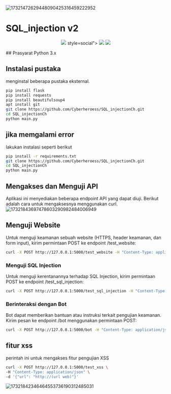 ![17321472629448090425316459222952](https://github.com/user-attachments/assets/800db8e1-b67b-4520-ab64-a6e8d173b89c)

# SQL_injection v2
<p align="center">
  <img src="https://cdn.rawgit.com/sindresorhus/awesome/d7305f38d29fed78fa85652e3a63e154dd8e8829/media/badge.svg">
  style=social"> <img src="https://img.shields.io/github/repo-size/payloadbox/sql-injection-payload-list"> <img src="https://img.shields.io/github/license/payloadbox/sql-injection-payload-list"> 
</p>
## Prasyarat
Python 3.x

## Instalasi pustaka 
menginstal beberapa pustaka eksternal.
```bash
pip install flask
pip install requests
pip install beautifulsoup4
apt install git
git clone https://github.com/Cyberheroess/SQL_injectionCh.git
cd SQL_injectionCh
python main.py
```
## jika memgalami error 
lakukan instalasi seperti berikut
```bash
pip install -r requirements.txt
git clone https://github.com/Cyberheroess/SQL_injectionCh.git
cd SQL_injectionCh
python main.py
```
## Mengakses dan Menguji API
Aplikasi ini menyediakan beberapa endpoint API yang dapat diuji. Berikut adalah cara untuk mengaksesnya menggunakan curl.
![17321843697478603290982484006949](https://github.com/user-attachments/assets/11bdcfe3-0b80-4f6f-af14-07d313c09742)

## Menguji Website
Untuk menguji keamanan sebuah website (HTTPS, header keamanan, dan form input), kirim permintaan POST ke endpoint /test_website:

```bash
curl -X POST http://127.0.0.1:5000/test_website -H "Content-Type: application/json" -d '{"url": "http://example.com"}'
```
### Menguji SQL Injection
Untuk menguji kerentanannya terhadap SQL Injection, kirim permintaan POST ke endpoint /test_sql_injection:

```bash
curl -X POST http://127.0.0.1:5000/test_sql_injection -H "Content-Type: application/json" -d '{"url": "http://(url web)"}'
```
### Berinteraksi dengan Bot
Bot dapat memberikan bantuan atau instruksi terkait pengujian keamanan. Kirim pesan ke endpoint /bot menggunakan permintaan POST:

```bash
curl -X POST http://127.0.0.1:5000/bot -H "Content-Type: application/json" -d '{"message": "halo"}'
```
## fitur xss 
perintah ini untuk mengakses fitur pengujian XSS
```bash
curl -X POST http://127.0.0.1:5000/test_xss \
-H "Content-Type: application/json" \
-d '{"url": "http://(url web)"}'
```

![17321842346464553736190312485031](https://github.com/user-attachments/assets/67406010-4a8e-4362-92e9-167960c60aed)

